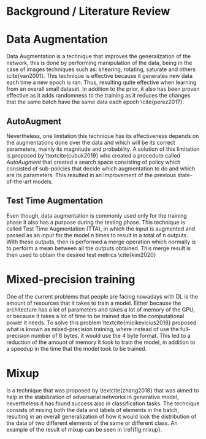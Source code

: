 # Background / Literature Review

<!-- Background information expands upon the key points stated in your introduction but is not the main focus of the paper. Sufficient background information helps your reader determine if you have a basic understanding of the research problem being investigated and promotes confidence in the overall quality of your analysis and findings. -->

<!-- Background information can also include summaries of important, relevant research studies. The key is to summarize for the reader what is known about the specific research problem before you conducted your analysis. This is accomplished with a general review of the foundational research literature (with citations) that report findings that inform your study's aims and objectives. -->

# Data Augmentation

Data Augmentation is a technique that improves the generalization of the network, this is done by performing manipulation of the data, being in the case of images techniques such as: shearing, rotating, saturate and others \cite{van2001}. This technique is effective because it generates new data each time a new epoch is ran. Thus, resulting quite effective when learning from an overall small dataset. In addition to the prior, it also has been proven effective as it adds randomness to the training as it reduces the changes that the same batch have the same data each epoch \cite{perez2017}.

## AutoAugment

Nevertheless, one limitation this technique has its effectiveness depends on the augmentations done over the data and which will be its correct parameters, mainly its magnitude and probability. A solution of this limitation is proposed by \textcite{cubuk2019} who created a procedure called _AutoAugment_ that created a search space consisting of policy which consisted of sub-policies that decide which augmentation to do and which are its parameters. This resulted in an improvement of the previous state-of-the-art models.

## Test Time Augmentation

Even though, data augmentation is commonly used only for the training phase it also has a purpose during the testing phase. This technique is called Test Time Augmentation (TTA), in which the input is augmented and passed as an input for the model n times to result in a total of n outputs. With these outputs, then is performed a merge operation which normally is to perform a mean between all the outputs obtained. This merge result is then used to obtain the desired test metrics \cite{kim2020}

# Mixed-precision training

One of the current problems that people are facing nowadays with DL is the amount of resources that it takes to train a model. Either because the architecture has a lot of parameters and takes a lot of memory of the GPU, or because it takes a lot of time to be trained due to the computational power it needs. To solve this problem \textcite{micikevicius2018} proposed what is known as mixed-precision training, where instead of use the full-precision number of 8 bytes, it would use the 4 byte format. This led to a reduction of the amount of memory it took to train the model, in addition to a speedup in the time that the model took to be trained.

# Mixup

Is a technique that was proposed by \textcite{zhang2018} that was aimed to help in the stabilization of adversarial networks in generative model, nevertheless it has found success also in classification tasks. The technique consists of mixing both the data and labels of elements in the batch, resulting in an overall generalization of how it would look the distribution of the data of two different elements of the same or different class. An example of the result of mixup can be seen in \ref{fig:mixup}.
